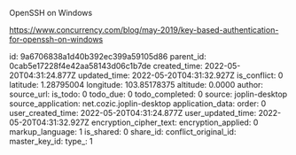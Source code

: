 OpenSSH on Windows

https://www.concurrency.com/blog/may-2019/key-based-authentication-for-openssh-on-windows

id: 9a6706838a1d40b392ec399a59105d86
parent_id: 0cab5e17228f4e42aa58143d06c1b7de
created_time: 2022-05-20T04:31:24.877Z
updated_time: 2022-05-20T04:31:32.927Z
is_conflict: 0
latitude: 1.28795004
longitude: 103.85178375
altitude: 0.0000
author: 
source_url: 
is_todo: 0
todo_due: 0
todo_completed: 0
source: joplin-desktop
source_application: net.cozic.joplin-desktop
application_data: 
order: 0
user_created_time: 2022-05-20T04:31:24.877Z
user_updated_time: 2022-05-20T04:31:32.927Z
encryption_cipher_text: 
encryption_applied: 0
markup_language: 1
is_shared: 0
share_id: 
conflict_original_id: 
master_key_id: 
type_: 1